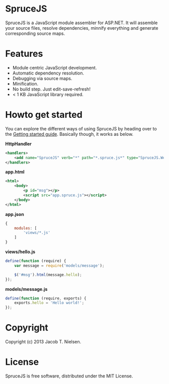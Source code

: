 SpruceJS
========
SpruceJS is a JavaScript module assembler for ASP.NET. It will assemble your source files, resolve dependencies, minnify everything and generate corresponding source maps.

Features
========
* Module centric JavaScript development.
* Automatic dependency resolution.
* Debugging via source maps.
* Minification.
* No build step. Just edit-save-refresh!
* < 1 KB JavaScript library required.

Howto get started
=================
You can explore the different ways of using SpruceJS by heading over to the [Getting started guide](https://github.com/whoknewdk/SpruceJS/wiki/Getting-started). 
Basically though, it works as below.

**HttpHandler**
```xml
<handlers>
	<add name="SpruceJS" verb="*" path="*.spruce.js*" type="SpruceJS.Web.SpruceJSHttpHandler,SpruceJS.Web" />
</handlers>
```

**app.html**
```xml
<html>
	<body>
		<p id="msg"></p>
		<script src="app.spruce.js"></script>
	</body>
</html>
```

**app.json**
```javascript
{
	modules: [
		'views/*.js'
	]
}
```

**views/hello.js**
```javascript
define(function (require) {
	var message = require('models/message');

	$('#msg').html(message.hello);
});
```

**models/message.js**
```javascript
define(function (require, exports) {
	exports.hello = 'Hello world!';
});
```

Copyright
=========
Copyright (c) 2013 Jacob T. Nielsen.

License
=======
SpruceJS is free software, distributed under the MIT License.
